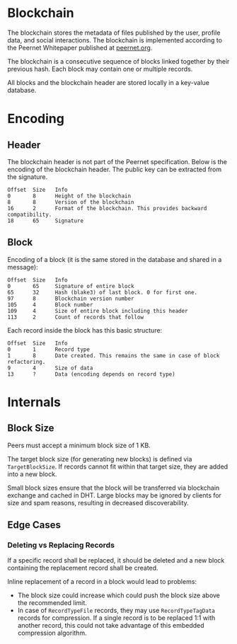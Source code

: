 # Blockchain

The blockchain stores the metadata of files published by the user, profile data, and social interactions. The blockchain is implemented according to the Peernet Whitepaper published at [peernet.org](https://peernet.org).

The blockchain is a consecutive sequence of blocks linked together by their previous hash. Each block may contain one or multiple records.

All blocks and the blockchain header are stored locally in a key-value database.

# Encoding

## Header

The blockchain header is not part of the Peernet specification. Below is the encoding of the blockchain header. The public key can be extracted from the signature.

```
Offset  Size   Info
0       8      Height of the blockchain
8       8      Version of the blockchain
16      2      Format of the blockchain. This provides backward compatibility.
18      65     Signature
```

## Block

Encoding of a block (it is the same stored in the database and shared in a message):

```
Offset  Size   Info
0       65     Signature of entire block
65      32     Hash (blake3) of last block. 0 for first one.
97      8      Blockchain version number
105     4      Block number
109     4      Size of entire block including this header
113     2      Count of records that follow
```

Each record inside the block has this basic structure:

```
Offset  Size   Info
0       1      Record type
1       8      Date created. This remains the same in case of block refactoring.
9       4      Size of data
13      ?      Data (encoding depends on record type)
```

# Internals

## Block Size

Peers must accept a minimum block size of 1 KB.

The target block size (for generating new blocks) is defined via `TargetBlockSize`. If records cannot fit within that target size, they are added into a new block.

Small block sizes ensure that the block will be transferred via blockchain exchange and cached in DHT.
Large blocks may be ignored by clients for size and spam reasons, resulting in decreased discoverability.

## Edge Cases

### Deleting vs Replacing Records

If a specific record shall be replaced, it should be deleted and a new block containing the replacement record shall be created.

Inline replacement of a record in a block would lead to problems:
* The block size could increase which could push the block size above the recommended limit.
* In case of `RecordTypeFile` records, they may use `RecordTypeTagData` records for compression. If a single record is to be replaced 1:1 with another record, this could not take advantage of this embedded compression algorithm.
